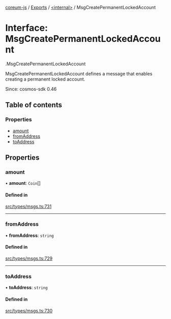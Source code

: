 [coreum-js](../README.md) / [Exports](../modules.md) / [<internal\>](../modules/internal_.md) / MsgCreatePermanentLockedAccount

# Interface: MsgCreatePermanentLockedAccount

[<internal>](../modules/internal_.md).MsgCreatePermanentLockedAccount

MsgCreatePermanentLockedAccount defines a message that enables creating a permanent
locked account.

Since: cosmos-sdk 0.46

## Table of contents

### Properties

- [amount](internal_.MsgCreatePermanentLockedAccount.md#amount)
- [fromAddress](internal_.MsgCreatePermanentLockedAccount.md#fromaddress)
- [toAddress](internal_.MsgCreatePermanentLockedAccount.md#toaddress)

## Properties

### amount

• **amount**: `Coin`[]

#### Defined in

[src/types/msgs.ts:731](https://github.com/PyramydLabs/coreum-js/blob/1b17c7f/src/types/msgs.ts#L731)

___

### fromAddress

• **fromAddress**: `string`

#### Defined in

[src/types/msgs.ts:729](https://github.com/PyramydLabs/coreum-js/blob/1b17c7f/src/types/msgs.ts#L729)

___

### toAddress

• **toAddress**: `string`

#### Defined in

[src/types/msgs.ts:730](https://github.com/PyramydLabs/coreum-js/blob/1b17c7f/src/types/msgs.ts#L730)
